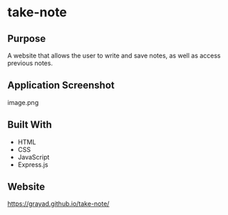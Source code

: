 # take-note

## Purpose
A website that allows the user to write and save notes, as well as access previous notes.

## Application Screenshot
image.png

## Built With
- HTML
- CSS
- JavaScript
- Express.js
## Website
https://grayad.github.io/take-note/